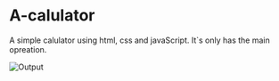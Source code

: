 # A-calulator
A simple calulator using html, css and javaScript.
It`s only has the main opreation.

![Output](https://user-images.githubusercontent.com/106197989/184548490-7474313c-f9f4-456d-96bf-5a0405600223.jpg)
